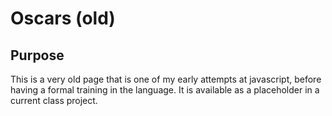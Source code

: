 # Oscars (old)

## Purpose

This is a very old page that is one of my early attempts at javascript, before having a formal training in the language. It is available as a placeholder in a current class project.
